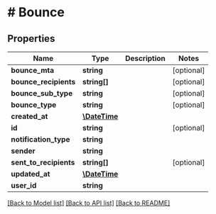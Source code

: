 # # Bounce

## Properties

Name | Type | Description | Notes
------------ | ------------- | ------------- | -------------
**bounce_mta** | **string** |  | [optional] 
**bounce_recipients** | **string[]** |  | [optional] 
**bounce_sub_type** | **string** |  | [optional] 
**bounce_type** | **string** |  | [optional] 
**created_at** | [**\DateTime**](\DateTime) |  | 
**id** | **string** |  | [optional] 
**notification_type** | **string** |  | 
**sender** | **string** |  | 
**sent_to_recipients** | **string[]** |  | [optional] 
**updated_at** | [**\DateTime**](\DateTime) |  | 
**user_id** | **string** |  | 

[[Back to Model list]](../../README#documentation-for-models) [[Back to API list]](../../README#documentation-for-api-endpoints) [[Back to README]](../../README)


